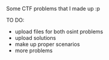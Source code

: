 Some CTF problems that I made up :p

TO DO: 
- upload files for both osint problems
- upload solutions
- make up proper scenarios
- more problems  
